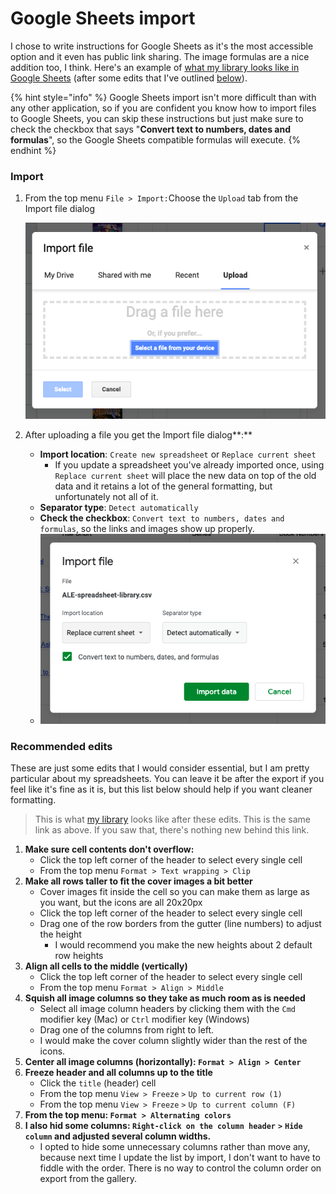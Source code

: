 # Google Sheets import

I chose to write instructions for Google Sheets as it's the most accessible option and it even has public link sharing. The image formulas are a nice addition too, I think. Here's an example of [what my library looks like in Google Sheets](https://docs.google.com/spreadsheets/d/1clOlIEPB\_7Ukrq4Don-ANQg201iwRGy8EYFPvQM7DJA/edit?usp=sharing) (after some edits that I've outlined [below](google-sheets-import.md#google-sheets-edits)).&#x20;

{% hint style="info" %}
Google Sheets import isn't more difficult than with any other application, so if you are confident you know how to import files to Google Sheets, you can skip these instructions but just make sure to check the checkbox that says "**Convert text to numbers, dates and formulas**", so the Google Sheets compatible formulas will execute.&#x20;
{% endhint %}

### Import

1.  From the top menu `File > Import:`Choose the `Upload` tab from the Import file dialog

    <img src="../../.gitbook/assets/google-sheets-upload-dialog.png" alt="" data-size="original">
2. After uploading a file you get the Import file dialog**:**&#x20;
   * **Import location**: `Create new spreadsheet` or `Replace current sheet`
     * If you update a spreadsheet you've already imported once, using `Replace current sheet` will place the new data on top of the old data and it retains a lot of the general formatting, but unfortunately not all of it.
   * **Separator type**: `Detect automatically`
   * **Check the checkbox**: `Convert text to numbers, dates and formulas`, so the links and images show up properly.
   * <img src="../../.gitbook/assets/google-sheets-import-dialog.png" alt="" data-size="original">

### Recommended edits

These are just some edits that I would consider essential, but I am pretty particular about my spreadsheets. You can leave it be after the export if you feel like it's fine as it is, but this list below should help if you want cleaner formatting.&#x20;

> This is what [my library](https://docs.google.com/spreadsheets/d/1clOlIEPB\_7Ukrq4Don-ANQg201iwRGy8EYFPvQM7DJA/edit?usp=sharing) looks like after these edits. This is the same link as above. If you saw that, there's nothing new behind this link.

1. **Make sure cell contents don't overflow:**&#x20;
   * Click the top left corner of the header to select every single cell&#x20;
   * From the top menu `Format > Text wrapping > Clip`
2. **Make all rows taller to fit the cover images a bit better**
   * Cover images fit inside the cell so you can make them as large as you want,  but the icons are all 20x20px
   * Click the top left corner of the header to select every single cell
   * Drag one of the row borders from the gutter (line numbers)  to adjust the height
     * I would recommend you make the new heights about 2 default row heights
3. **Align all cells to the middle (vertically)**
   * Click the top left corner of the header to select every single cell&#x20;
   * From the top menu `Format > Align > Middle`
4. **Squish all image columns so they take as much room as is needed**
   * Select all image column headers by clicking them with the `Cmd` modifier key (Mac) or `Ctrl` modifier key (Windows)
   * Drag one of the columns from right to left.
   * I would make the cover column slightly wider than the rest of the icons.
5. **Center all image columns (horizontally): `Format > Align > Center`**
6. **Freeze header and all columns up to the title**
   * Click the `title` (header) cell
   * From the top menu `View > Freeze` `>` `Up to current row (1)`
   * From the top menu `View > Freeze` `>` `Up to current column (F)`
7. **From the top menu: `Format > Alternating colors`**
8. **I also hid some columns: `Right-click on the column header`** **`>`** **`Hide column` and adjusted several column widths.**
   * I opted to hide some unnecessary columns rather than move any, because next time I update the list by import, I don't want to have to fiddle with the order. There is no way to control the column order on export from the gallery.
